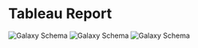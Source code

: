 # Tableau Report

       
![Galaxy Schema](https://github.com/mariusndini/SQLQueryReports/blob/master/img/top10.png)
![Galaxy Schema](https://github.com/mariusndini/SQLQueryReports/blob/master/img/bycbg.png)
![Galaxy Schema](https://github.com/mariusndini/SQLQueryReports/blob/master/img/stores.png)

